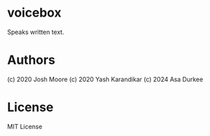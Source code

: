 # voicebox
Speaks written text.

# Authors
(c) 2020 Josh Moore
(c) 2020 Yash Karandikar
(c) 2024 Asa Durkee

# License
MIT License